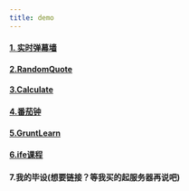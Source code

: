 ```yaml
---
title: demo
---
```

#### [1. 实时弹幕墙](http://htmlpreview.github.io/?https://github.com/scarsu/code_lib/blob/master/project%26module/fcc03-%E5%BC%B9%E5%B9%95%E5%A2%99/index.html)

#### [2.RandomQuote](https://codepen.io/zsy/full/PmpWzz)

#### [3.Calculate](https://codepen.io/zsy/full/EmvpVm)

#### [4.番茄钟](https://codepen.io/zsy/full/zwEpzL/)

#### [5.GruntLearn](https://github.com/scarsu/gruntlearn)

#### [6.ife课程](https://github.com/scarsu/code_lib/tree/master/exercise/ife_baidu/01html.css)

#### 7.我的毕设(想要链接？等我买的起服务器再说吧)